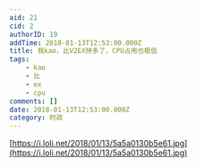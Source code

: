 ```yaml
---
aid: 21
cid: 2
authorID: 19
addTime: 2018-01-13T12:53:00.000Z
title: 我kao，比V2EX快多了，CPU占用也极低
tags:
    - kao
    - 比
    - ex
    - cpu
comments: []
date: 2018-01-13T12:53:00.000Z
category: 时政
---
```


[https://i.loli.net/2018/01/13/5a5a0130b5e61.jpg](https://i.loli.net/2018/01/13/5a5a0130b5e61.jpg)
